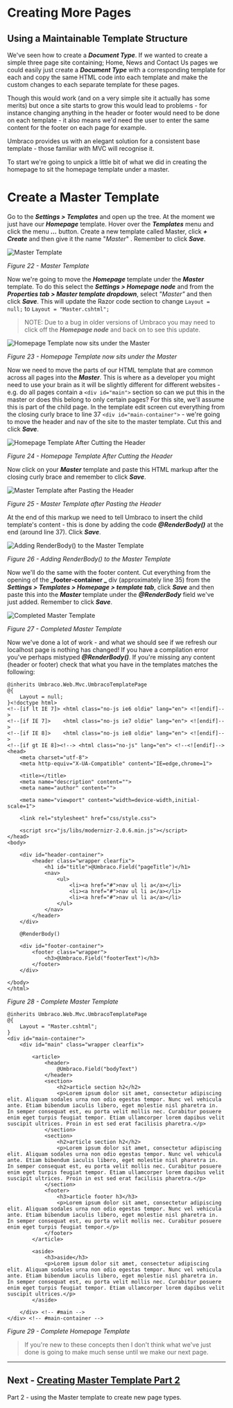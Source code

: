 # Creating More Pages

## Using a Maintainable Template Structure

We've seen how to create a **_Document Type_**. If we wanted to create a simple three page site containing; Home, News and Contact Us pages we could easily just create a **_Document Type_** with a corresponding template for each and copy the same HTML code into each template and make the custom changes to each separate template for these pages.  

Though this would work (and on a very simple site it actually has some merits) but once a site starts to grow this would lead to problems - for instance changing anything in the header or footer would need to be done on each template - it also means we'd need the user to enter the same content for the footer on each page for example. 

Umbraco provides us with an elegant solution for a consistent base template - those familiar with MVC will recognise it. 

To start we're going to unpick a little bit of what we did in creating the homepage to sit the homepage template under a master. 


# Create a Master Template 


Go to the **_Settings > Templates_** and open up the tree.  At the moment we just have our **_Homepage_** template.  Hover over the **_Templates_** menu and click the menu **_..._** button. Create a new template called Master, click **_+ Create_** and then give it the name "_Master_" . Remember to click **_Save_**. 


![Master Template](images/figure-22-master-template.png)


*Figure 22 - Master Template*


Now we're going to move the **_Homepage_** template under the **_Master_** template. To do this select the **_Settings > Homepage node_** and from the **_Properties tab > Master template dropdown_**, select _"Master"_ and then click **_Save_**.  This will update the Razor code section to change `Layout = null;` to `Layout = "Master.cshtml";` 

>NOTE: Due to a bug in older versions of Umbraco you may need to click off the **_Homepage node_** and back on to see this update. 


![Homepage Template now sits under the Master](images/figure-23-homepage-has-master-template.png)


*Figure 23 - Homepage Template now sits under the Master*


Now we need to move the parts of our HTML template that are common across all pages into the **_Master_**. This is where as a developer you might need to use your brain as it will be slightly different for different websites - e.g. do all pages contain a `<div id="main">` section so can we put this in the master or does this belong to only certain pages? For this site, we'll assume this is part of the child page. In the template edit screen cut everything from the closing curly brace to line 37 `<div id="main-container">` - we're going to move the header and nav of the site to the master template. Cut this and click **_Save_**. 


![Homepage Template After Cutting the Header](images/figure-24-homepage-after-cutting-the-header.png)


*Figure 24 - Homepage Template After Cutting the Header*


Now click on your **_Master_** template and paste this HTML markup after the closing curly brace and remember to click **_Save_**.


![Master Template after Pasting the Header](images/figure-25-master-template-with-header.png)

*Figure 25 - Master Template after Pasting the Header*


At the end of this markup we need to tell Umbraco to insert the child template's content - this is done by adding the code **_@RenderBody()_** at the end (around line 37). Click **_Save_**. 


![Adding RenderBody() to the Master Template](images/figure-26-adding-renderbody.png)


*Figure 26 - Adding RenderBody() to the Master Template*


Now we'll do the same with the footer content. Cut everything from the opening of the **_footer-container _** div (approximately line 35) from the **_Settings > Templates > Homepage > template tab_**, click **_Save_** and then paste this into the **_Master_** template under the **_@RenderBody_** field we've just added. Remember to click **_Save_**. 


![Completed Master Template](images/figure-27-master-template-complete.png)


*Figure 27 - Completed Master Template*


Now we've done a lot of work - and what we should see if we refresh our localhost page is nothing has changed!  If you have a compilation error you've perhaps mistyped **_@RenderBody()_**. If you're missing any content (header or footer) check that what you have in the templates matches the following:

	@inherits Umbraco.Web.Mvc.UmbracoTemplatePage
	@{
	    Layout = null;
	}<!doctype html>
	<!--[if lt IE 7]> <html class="no-js ie6 oldie" lang="en"> <![endif]-->
	<!--[if IE 7]>    <html class="no-js ie7 oldie" lang="en"> <![endif]-->
	<!--[if IE 8]>    <html class="no-js ie8 oldie" lang="en"> <![endif]-->
	<!--[if gt IE 8]><!--> <html class="no-js" lang="en"> <!--<![endif]-->
	<head>
		<meta charset="utf-8">
		<meta http-equiv="X-UA-Compatible" content="IE=edge,chrome=1">
	
		<title></title>
		<meta name="description" content="">
		<meta name="author" content="">
	
		<meta name="viewport" content="width=device-width,initial-scale=1">
	
		<link rel="stylesheet" href="css/style.css">
	
		<script src="js/libs/modernizr-2.0.6.min.js"></script>
	</head>
	<body>
	
		<div id="header-container">
			<header class="wrapper clearfix">
				<h1 id="title">@Umbraco.Field("pageTitle")</h1>
				<nav>
					<ul>
						<li><a href="#">nav ul li a</a></li>
						<li><a href="#">nav ul li a</a></li>
						<li><a href="#">nav ul li a</a></li>
					</ul>
				</nav>
			</header>
		</div>
				
		@RenderBody()
				
		<div id="footer-container">
			<footer class="wrapper">
				<h3>@Umbraco.Field("footerText")</h3>
			</footer>
		</div>
	
	</body>
	</html>

*Figure 28 - Complete Master Template*

	@inherits Umbraco.Web.Mvc.UmbracoTemplatePage
	@{
	    Layout = "Master.cshtml";
	}
	<div id="main-container">
		<div id="main" class="wrapper clearfix">
			
			<article>
				<header>
					@Umbraco.Field("bodyText")
				</header>
				<section>
					<h2>article section h2</h2>
					<p>Lorem ipsum dolor sit amet, consectetur adipiscing elit. Aliquam sodales urna non odio egestas tempor. Nunc vel vehicula ante. Etiam bibendum iaculis libero, eget molestie nisl pharetra in. In semper consequat est, eu porta velit mollis nec. Curabitur posuere enim eget turpis feugiat tempor. Etiam ullamcorper lorem dapibus velit suscipit ultrices. Proin in est sed erat facilisis pharetra.</p>
				</section>
				<section>
					<h2>article section h2</h2>
					<p>Lorem ipsum dolor sit amet, consectetur adipiscing elit. Aliquam sodales urna non odio egestas tempor. Nunc vel vehicula ante. Etiam bibendum iaculis libero, eget molestie nisl pharetra in. In semper consequat est, eu porta velit mollis nec. Curabitur posuere enim eget turpis feugiat tempor. Etiam ullamcorper lorem dapibus velit suscipit ultrices. Proin in est sed erat facilisis pharetra.</p>
				</section>
				<footer>
					<h3>article footer h3</h3>
					<p>Lorem ipsum dolor sit amet, consectetur adipiscing elit. Aliquam sodales urna non odio egestas tempor. Nunc vel vehicula ante. Etiam bibendum iaculis libero, eget molestie nisl pharetra in. In semper consequat est, eu porta velit mollis nec. Curabitur posuere enim eget turpis feugiat tempor.</p>
				</footer>
			</article>
			
			<aside>
				<h3>aside</h3>
				<p>Lorem ipsum dolor sit amet, consectetur adipiscing elit. Aliquam sodales urna non odio egestas tempor. Nunc vel vehicula ante. Etiam bibendum iaculis libero, eget molestie nisl pharetra in. In semper consequat est, eu porta velit mollis nec. Curabitur posuere enim eget turpis feugiat tempor. Etiam ullamcorper lorem dapibus velit suscipit ultrices.</p>
			</aside>
			
		</div> <!-- #main -->
	</div> <!-- #main-container -->

*Figure 29 - Complete Homepage Template*


>If you're new to these concepts then I don't think what we've just done is going to make much sense until we make our next page. 


---
## Next - [Creating Master Template Part 2](Creating-Master-Template-Part-2.md)
Part 2 - using the Master template to create new page types. 
